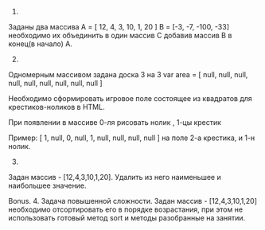 ﻿1.
Заданы два массива 
A = [ 12, 4, 3, 10, 1, 20 ]  B = [-3, -7, -100, -33] 
необходимо их объединить в один массив C добавив массив B в конец(в начало) A. 



2.
Одномерным массивом задана доска 3 на 3 
var area = [ null, null, null, null, null, null, null, null, null ]

Необходимо сформировать игровое поле состоящее из квадратов для крестиков-ноликов  в HTML. 

При появлении в массиве 0-ля рисовать нолик , 1-цы крестик 

Пример:  [ 1, null, 0, null, 1, null, null, null, null ] на поле 2-а крестика, и 1-н нолик.



3.
Задан массив  - [12,4,3,10,1,20]. Удалить из него наименьшее и наибольшее значение.



Bonus.
4. Задача повышенной сложности.
Задан массив - [12,4,3,10,1,20] 
необходимо отсортировать его в порядке возрастания, 
при этом не использовать готовый метод sort и методы разобранные на занятии.